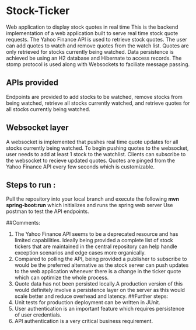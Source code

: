 # Stock-Ticker
Web application to display stock quotes in real time
This is the backend implementation of a web application built to serve real time stock quote requests. The Yahoo Finance API is used to retrieve stock quotes. The user can add quotes to watch and remove quotes from the watch list. Quotes are only retrieved for stocks currently being watched. Data persistence is achieved be using an H2 database and Hibernate to access records. The stomp protocol is used along with Websockets to faciliate message passing. 

## APIs provided
Endpoints are provided to add stocks to be watched, remove stocks from being watched, retrieve all stocks currently watched, and retrieve quotes for all stocks currently being watched. 

## Websocket layer
A websocket is implemented that pushes real time quote updates for all stocks currently being watched. To begin pushing quotes to the websocket, user needs to add at least 1 stock to the watchlist. Clients can subscribe to the websocket to recieve updated quotes. Quotes are pinged from the Yahoo Finance API every few seconds which is customizable. 

## Steps to run :
Pull the repository into your local branch and execute the following
**mvn spring-boot:run**
which initializes and runs the spring web server
Use postman to test the API endpoints. 

##Comments:
1. The Yahoo Finance API seems to be a deprecated resource and has limited capabilities. Ideally being provided a complete list of stock tickers that are maintained in the central repository can help handle exception scenarios and edge cases more organically. 
2. Compared to polling the API, being provided a publisher to subscribe to would be the preferred alternative as the stock server can push updates to the web application whenever there is a change in the ticker quote which can optimize the whole process.
3. Quote data has not been persisted locally.A production version of this would definitely involve a persistence layer on the server as this would scale better and reduce overhead and latency.
##Further steps:
1. Unit tests for production deployment can be written in JUnit. 
2. User authentication is an important feature which requires persistence of user credentials. 
3. API authentication is a very critical business requirement. 
